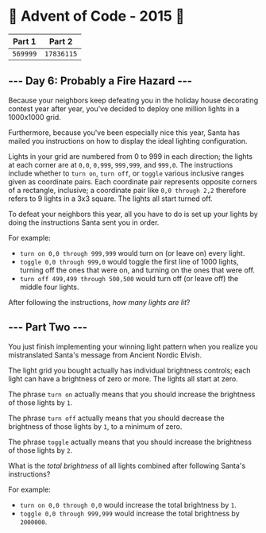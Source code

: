# 🎄 Advent of Code - 2015 🎄
| Part 1 | Part 2 |
| ------ | ------ |
| `569999` | `17836115` |

<h2>--- Day 6: Probably a Fire Hazard ---</h2><p>Because your neighbors keep defeating you in the holiday house decorating contest year after year, you've decided to deploy one million lights in a <span title="Hey, be glad I'm not asking for the resistance between two points!">1000x1000 grid</span>.</p>
<p>Furthermore, because you've been especially nice this year, Santa has mailed you instructions on how to display the ideal lighting configuration.</p>
<p>Lights in your grid are numbered from 0 to 999 in each direction; the lights at each corner are at <code>0,0</code>, <code>0,999</code>, <code>999,999</code>, and <code>999,0</code>. The instructions include whether to <code>turn on</code>, <code>turn off</code>, or <code>toggle</code> various inclusive ranges given as coordinate pairs.  Each coordinate pair represents opposite corners of a rectangle, inclusive; a coordinate pair like <code>0,0 through 2,2</code> therefore refers to 9 lights in a 3x3 square.  The lights all start turned off.</code>
<p>To defeat your neighbors this year, all you have to do is set up your lights by doing the instructions Santa sent you in order.</p>
<p>For example:</p>
<ul>
<li><code>turn on 0,0 through 999,999</code> would turn on (or leave on) every light.</li>
<li><code>toggle 0,0 through 999,0</code> would toggle the first line of 1000 lights, turning off the ones that were on, and turning on the ones that were off.</li>
<li><code>turn off 499,499 through 500,500</code> would turn off (or leave off) the middle four lights.</li>
</ul>
<p>After following the instructions, <em>how many lights are lit</em>?</p>

<h2 id="part2">--- Part Two ---</h2><p>You just finish implementing your winning light pattern when you realize you mistranslated Santa's message from Ancient Nordic Elvish.</p>
<p>The light grid you bought actually has individual brightness controls; each light can have a brightness of zero or more.  The lights all start at zero.</p>
<p>The phrase <code>turn on</code> actually means that you should increase the brightness of those lights by <code>1</code>.</p>
<p>The phrase <code>turn off</code> actually means that you should decrease the brightness of those lights by <code>1</code>, to a minimum of zero.</p>
<p>The phrase <code>toggle</code> actually means that you should increase the brightness of those lights by <code>2</code>.</p>
<p>What is the <em>total brightness</em> of all lights combined after following Santa's instructions?</p>
<p>For example:</p>
<ul>
<li><code>turn on 0,0 through 0,0</code> would increase the total brightness by <code>1</code>.</li>
<li><code>toggle 0,0 through 999,999</code> would increase the total brightness by <code>2000000</code>.</li>
</ul>

